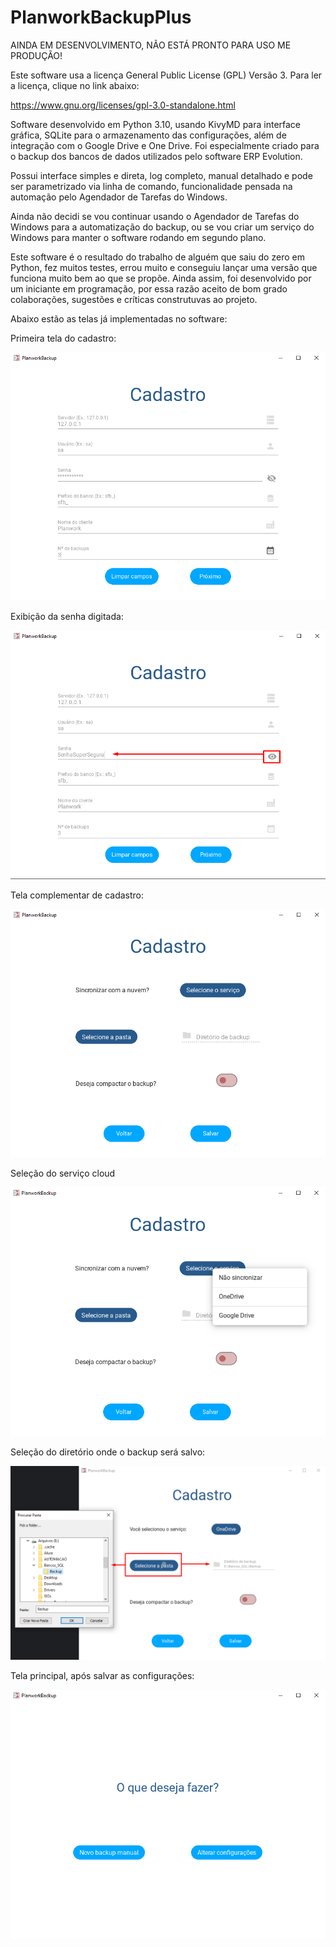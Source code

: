 # PlanworkBackupPlus

AINDA EM DESENVOLVIMENTO, NÃO ESTÁ PRONTO PARA USO ME PRODUÇÃO!

Este software usa a licença General Public License (GPL) Versão 3. Para ler a licença, clique no link abaixo:

https://www.gnu.org/licenses/gpl-3.0-standalone.html

Software desenvolvido em Python 3.10, usando KivyMD para interface gráfica, SQLite para o armazenamento das configurações, além de integração com o Google Drive e One Drive. Foi especialmente criado para o backup dos bancos de dados utilizados pelo software ERP Evolution.

Possui interface simples e direta, log completo, manual detalhado e pode ser parametrizado via linha de comando, funcionalidade pensada na automação pelo Agendador de Tarefas do Windows.

Ainda não decidi se vou continuar usando o Agendador de Tarefas do Windows para a automatização do backup, ou se vou criar um serviço do Windows para manter o software rodando em segundo plano.

Este software é o resultado do trabalho de alguém que saiu do zero em Python, fez muitos testes, errou muito e conseguiu lançar uma versão que funciona muito bem ao que se propõe. Ainda assim, foi desenvolvido por um iniciante em programação, por essa razão aceito de bom grado colaborações, sugestões e críticas construtuvas ao projeto.

Abaixo estão as telas já implementadas no software:

Primeira tela do cadastro:

![Tela inicial de cadastro](https://github.com/osenhorn/PlanworkBackupPlus/blob/master/prints/1.png)

Exibição da senha digitada:

![Exibição da senha digitada](https://github.com/osenhorn/PlanworkBackupPlus/blob/master/prints/2.png)

Tela complementar de cadastro:

![Tela complementar de cadastro](https://github.com/osenhorn/PlanworkBackupPlus/blob/master/prints/3.png)

Seleção do serviço cloud

![Seleção do serviço cloud](https://github.com/osenhorn/PlanworkBackupPlus/blob/master/prints/4.png)

Seleção do diretório onde o backup será salvo:

![Seleção do diretório onde o backup será salvo](https://github.com/osenhorn/PlanworkBackupPlus/blob/master/prints/5.png)

Tela principal, após salvar as configurações:

![Tela principal, após salvar as configurações](https://github.com/osenhorn/PlanworkBackupPlus/blob/master/prints/6.png)
